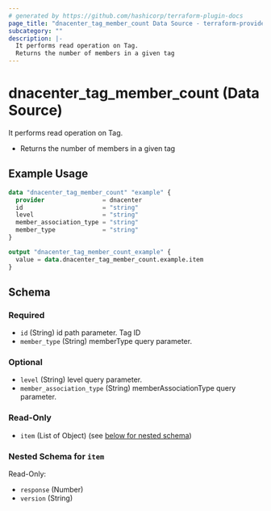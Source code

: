 ```yaml
---
# generated by https://github.com/hashicorp/terraform-plugin-docs
page_title: "dnacenter_tag_member_count Data Source - terraform-provider-dnacenter"
subcategory: ""
description: |-
  It performs read operation on Tag.
  Returns the number of members in a given tag
---
```


# dnacenter_tag_member_count (Data Source)

It performs read operation on Tag.

- Returns the number of members in a given tag

## Example Usage

```terraform
data "dnacenter_tag_member_count" "example" {
  provider                = dnacenter
  id                      = "string"
  level                   = "string"
  member_association_type = "string"
  member_type             = "string"
}

output "dnacenter_tag_member_count_example" {
  value = data.dnacenter_tag_member_count.example.item
}
```

<!-- schema generated by tfplugindocs -->
## Schema

### Required

- `id` (String) id path parameter. Tag ID
- `member_type` (String) memberType query parameter.

### Optional

- `level` (String) level query parameter.
- `member_association_type` (String) memberAssociationType query parameter.

### Read-Only

- `item` (List of Object) (see [below for nested schema](#nestedatt--item))

<a id="nestedatt--item"></a>
### Nested Schema for `item`

Read-Only:

- `response` (Number)
- `version` (String)


